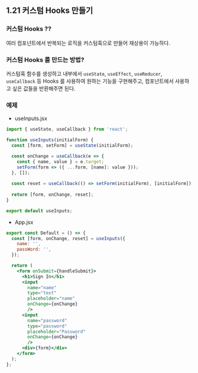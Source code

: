 ## 1.21 커스텀 Hooks 만들기

###  커스텀 Hooks ??

여러 컴포넌트에서 반복되는 로직을 커스텀훅으로 만들어 재상용이 가능하다.

### 커스텀 Hooks 를 만드는 방법?

커스텀훅 함수를 생성하고 내부에서  `useState`, `useEffect`, `useReducer`, `useCallback` 등 Hooks 를 사용하여 원하는 기능을 구현해주고, 컴포넌트에서 사용하고 싶은 값들을 반환해주면 된다.



### 예제

- useInputs.jsx

```jsx
import { useState, useCallback } from 'react';

function useInputs(initialForm) {
  const [form, setForm] = useState(initialForm);

  const onChange = useCallback(e => {
    const { name, value } = e.target;
    setForm(form => ({ ...form, [name]: value }));
  }, []);
  
  const reset = useCallback(() => setForm(initialForm), [initialForm]);
  
  return [form, onChange, reset];
}

export default useInputs;
```



- App.jsx

```jsx
export const Default = () => {
  const [form, onChange, reset] = useInputs({
    name: '',
    passWord: '',
  });

  return (
    <form onSubmit={handleSubmit}>
      <h1>Sign In</h1>
      <input
        name="name"
        type="text"
        placeholder="name"
        onChange={onChange}
        />
      <input
        name="password"
        type="password"
        placeholder="Password"
        onChange={onChange}
        />
      <div>{form}</div>
    </form>
  );
};

```

